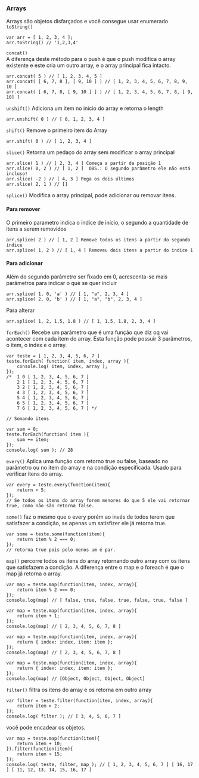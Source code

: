 ### Arrays
Arrays são objetos disfarçados e você consegue usar enumerado
`toString()`
```
var arr = [ 1, 2, 3, 4 ];
arr.toString() // '1,2,3,4'
```

`concat()`  
A diferença deste método para o push é que o push modifica o array existente e este cria um outro array, e o array principal fica intacto.
```
arr.concat( 5 ) // [ 1, 2, 3, 4, 5 ]
arr.concat( [ 6, 7, 8 ], [ 9, 10 ] ) // [ 1, 2, 3, 4, 5, 6, 7, 8, 9, 10 ]
arr.concat( [ 6, 7, 8, [ 9, 10 ] ] ) // [ 1, 2, 3, 4, 5, 6, 7, 8, [ 9, 10] ]
```

`unshift()`
Adiciona um item no inicio do array e retorna o length
```
arr.unshift( 0 ) // [ 0, 1, 2, 3, 4 ]
```

`shift()`
Remove o primeiro item do Array
```
arr.shift( 0 ) // [ 1, 2, 3, 4 ]
```

`slice()`
Retorna um pedaço do array sem modificar o array principal
```
arr.slice( 1 ) // [ 2, 3, 4 ] Começa a partir da posição 1
arr.slice( 0, 2 ) // [ 1, 2 ]  OBS.: O segundo parâmetro ele não está incluso!
arr.slice( -2 ) // [ 4, 3 ] Pega os dois últimos
arr.slice( 2, 1 ) // []
```

`splice()`
Modifica o array principal, pode adicionar ou removar itens.

#### Para remover
O primeiro parametro indica o índice de início, o segundo a quantidade de itens a serem removidos
```
arr.splice( 2 ) // [ 1, 2 ] Remove todos os itens a partir do segundo índice
arr.splice( 1, 2 ) // [ 1, 4 ] Removeu dois itens a partir do indice 1
```

#### Para adicionar
Além do segundo parâmetro ser fixado em 0, acrescenta-se mais parâmetros para indicar o que se quer incluir
```
arr.splice( 1, 0, 'a' ) // [ 1, "a", 2, 3, 4 ]
arr.splice( 2, 0, 'b' ) // [ 1, "a", "b", 2, 3, 4 ]
```

Para alterar
```
arr.splice( 1, 2, 1.5, 1.8 ) // [ 1, 1.5, 1.8, 2, 3, 4 ]
```

`forEach()`
Recebe um parâmetro que é uma função que diz oq vai acontecer com cada item do array. Esta função pode possuir 3 parâmetros, o item, o index e o array.

```
var teste = [ 1, 2, 3, 4, 5, 6, 7 ]
teste.forEach( function( item, index, array ){
    console.log( item, index, array );
});
/*  1 0 [ 1, 2, 3, 4, 5, 6, 7 ]
    2 1 [ 1, 2, 3, 4, 5, 6, 7 ]
    3 2 [ 1, 2, 3, 4, 5, 6, 7 ]
    4 3 [ 1, 2, 3, 4, 5, 6, 7 ]
    5 4 [ 1, 2, 3, 4, 5, 6, 7 ]
    6 5 [ 1, 2, 3, 4, 5, 6, 7 ]
    7 6 [ 1, 2, 3, 4, 5, 6, 7 ] */

// Somando itens

var sum = 0;
teste.forEach(function( item ){
    sum += item;
});
console.log( sum ); // 28

```


`every()`
Aplica uma função com retorno true ou false, baseado no parâmetro ou no item do array e na condição especificada. Usado para verificar itens do array.
```
var every = teste.every(function(item){
    return < 5;
});
// Se todos os itens do array forem menores do que 5 ele vai retornar true, como não são retorna false.
```

`some()`
faz o mesmo que o every porém ao invés de todos terem que satisfazer a condição, se apenas um satisfizer ele já retorna true.
```
var some = teste.some(function(item){
    return item % 2 === 0;
});
// retorna true pois pelo menos um é par.
```

`map()`
percorre todos os itens do array retornando outro array com os itens que satisfazem a condição. A diferença entre o map e o foreach é que o map já retorna o array.
```
var map = teste.map(function(item, index, array){
    return item % 2 === 0;
});
console.log(map) // [ false, true, false, true, false, true, false ]

var map = teste.map(function(item, index, array){
    return item + 1;
});
console.log(map) // [ 2, 3, 4, 5, 6, 7, 8 ]

var map = teste.map(function(item, index, array){
    return { index: index, item: item };
});
console.log(map) // [ 2, 3, 4, 5, 6, 7, 8 ]

var map = teste.map(function(item, index, array){
    return { index: index, item: item };
});
console.log(map) // [Object, Object, Object, Object]

```


`filter()`
filtra os itens do array e os retorna em outro array
```
var filter = teste.filter(function(item, index, array){
    return item > 2;
});
console.log( filter ); // [ 3, 4, 5, 6, 7 ]
```

você pode encadear os objetos.
```
var map = teste.map(function(item){
    return item + 10;
}).filter(function(item){
    return item > 15;
});
console.log( teste, filter, map ); // [ 1, 2, 3, 4, 5, 6, 7 ] [ 16, 17 ] [ 11, 12, 13, 14, 15, 16, 17 ]
```
